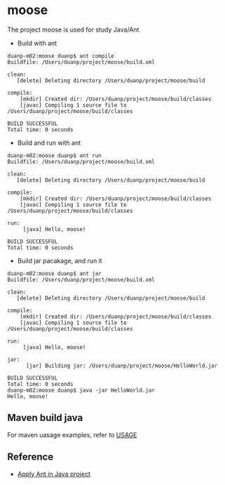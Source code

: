 # moose

The project moose is used for study Java/Ant

* Build with ant

```shell
duanp-m02:moose duanp$ ant compile
Buildfile: /Users/duanp/project/moose/build.xml

clean:
   [delete] Deleting directory /Users/duanp/project/moose/build

compile:
    [mkdir] Created dir: /Users/duanp/project/moose/build/classes
    [javac] Compiling 1 source file to /Users/duanp/project/moose/build/classes

BUILD SUCCESSFUL
Total time: 0 seconds
```

* Build and run with ant

```shell
duanp-m02:moose duanp$ ant run
Buildfile: /Users/duanp/project/moose/build.xml

clean:
   [delete] Deleting directory /Users/duanp/project/moose/build

compile:
    [mkdir] Created dir: /Users/duanp/project/moose/build/classes
    [javac] Compiling 1 source file to /Users/duanp/project/moose/build/classes

run:
     [java] Hello, moose!

BUILD SUCCESSFUL
Total time: 0 seconds
```

* Build jar pacakage, and run it

```shell
duanp-m02:moose duanp$ ant jar
Buildfile: /Users/duanp/project/moose/build.xml

clean:
   [delete] Deleting directory /Users/duanp/project/moose/build

compile:
    [mkdir] Created dir: /Users/duanp/project/moose/build/classes
    [javac] Compiling 1 source file to /Users/duanp/project/moose/build/classes

run:
     [java] Hello, moose!

jar:
      [jar] Building jar: /Users/duanp/project/moose/HelloWorld.jar

BUILD SUCCESSFUL
Total time: 0 seconds
duanp-m02:moose duanp$ java -jar HelloWorld.jar
Hello, moose!
```

## Maven build java

For maven uasage examples, refer to [USAGE](USAGE.md)

## Reference

* [Apply Ant in Java project][ref1]

[ref1]:https://www.cnblogs.com/Donnnnnn/p/7498224.html